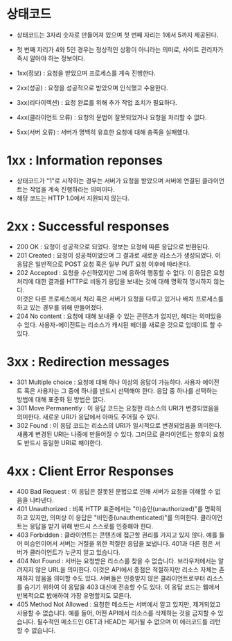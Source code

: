 <h1> 상태코드 </h1>

- 상태코드는 3자리 숫자로 만들어져 있으며 첫 번째 자리는 1에서 5까지 제공된다.
- 첫 번째 자리가 4와 5인 경우는 정상적인 상황이 아니라는 의미로, 사이트 관리자가 즉시 알아야 하는 정보이다.

- 1xx(정보) : 요청을 받았으며 프로세스를 계속 진행한다.
- 2xx(성공) : 요청을 성공적으로 받았으며 인식했고 수용한다.
- 3xx(리다이렉션) : 요청 완료를 위해 추가 작업 조치가 필요하다.
- 4xx(클라이언트 오류) : 요청의 문법이 잘못되었거나 요청을 처리할 수 없다.
- 5xx(서버 오류) : 서버가 명백히 유효한 요청에 대해 충족을 실패했다.


<h1> 1xx : Information reponses </h1>

- 상태코드가 "1"로 시작하는 경우는 서버가 요청을 받았으며 서버에 연결된 클라이언트는 작업을 계속 진행하라는 의미이다.
- 해당 코드는 HTTP 1.0에서 지원되지 않는다.

<h1> 2xx : Successful responses </h1>

- 200 OK  : 요청이 성공적으로 되었다. 정보는 요청에 따른 응답으로 반환된다.
- 201 Created : 요청이 성공적이었으며 그 결과로 새로운 리소스가 생성되었다. 이 응답은 일반적으로 POST 요청 혹은 일부 PUT 요청 이후에 따라온다.
- 202 Accepted : 요청을 수신하였지만 그에 응하여 행동할 수 없다. 이 응답은 요청 처리에 대한 결과를 HTTP로 비동기 응답을 보내는 것에 대해 명확히 명시하지 않는다. </br>
  이것은 다른 프로세스에서 처리 혹은 서버가 요청을 다루고 있거나 배치 프로세스를 하고 있는 경우를 위해 만들어졌다.
- 204 No content : 요청에 대해 보내줄 수 있는 콘텐츠가 없지만, 헤더는 의미있을 수 있다. 사용자-에이전트는 리소스가 캐시된 헤더를 새로운 것으로 업데이트 할 수 있다.


<h1> 3xx : Redirection messages </h1>

- 301 Multiple choice : 요청에 대해 하나 이상의 응답이 가능하다. 사용자 에이전트 혹은 사용자는 그 중에 하나를 반드시 선택해야 한다. 응답 중 하나를 선택하는 방법에 대해 표준화 된 방법은 없다.
- 301 Move Permanently : 이 응답 코드는 요청한 리소스의 URI가 변경되었음을 의미한다. 새로운 URI가 응답에서 아마도 주어질 수 있다.
- 302 Found : 이 응답 코드는 리소스의 URI가 일시적으로 변경되었음을 의미한다. 새롭게 변경된 URI는 나중에 만들어질 수 있다. 그러므로 클라이언트는 향후의 요청도 반드시 동일한 URI로 해야한다.

<h1> 4xx : Client Error Responses </h1>

- 400 Bad Request : 이 응답은 잘못된 문법으로 인해 서버가 요청을 이해할 수 없음을 나타낸다.
- 401 Unauthorized : 비록 HTTP 표준에서는 "미승인(unauthorized)"를 명확히 하고 있지만, 의미상 이 응답은 "비인증(unauthenticated)"를 의미한다. 클라이언트는 응답을 받기 위해 반드시 스스로를 인증해야 한다.
- 403 Forbidden : 클라이언트는 콘텐츠에 접근할 권리를 가지고 있지 않다. 예를 들어 미승인이어서 서버는 거절을 위한 적절한 응답을 보냅니다. 401과 다른 점은 서버가 클라이언트가 누군지 알고 있습니다.
- 404 Not Found : 서버는 요청받은 리소스를 찾을 수 없습니다. 브라우저에서는 알려지지 않은 URL을 의미한다. 이것은 API에서 종점은 적절하지만 리소스 자체는 존재하지 않음을 의미할 수도 있다. 서버들은 인증받지 않은 클라이언트로부터 리소스를 숨기기 위하여 이 응답을 403 대신에 전송할 수도 있다. 이 응답 코드는 웹에서 반복적으로 밠애하여 가장 유명할지도 모른다.
- 405 Method Not Allowed : 요청한 메소드는 서버에서 알고 있지만, 제거되었고 사용할 수 없습니다. 예를 들어, 어떤 API에서 리소스를 삭제하는 것을 금지할 수 있습니다. 필수적인 메소드인 GET과 HEAD는 제거될 수 없으며 이 에러코드를 리턴할 수 없습니다.
